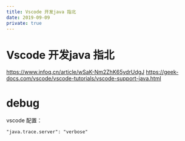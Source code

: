 ```yaml
---
title: Vscode 开发java 指北
date: 2019-09-09
private: true
---
```

# Vscode 开发java 指北
https://www.infoq.cn/article/wSaK-Nm2ZhK65ydrUdgJ
https://geek-docs.com/vscode/vscode-tutorials/vscode-support-java.html

# debug
vscode 配置：

    "java.trace.server": "verbose"


